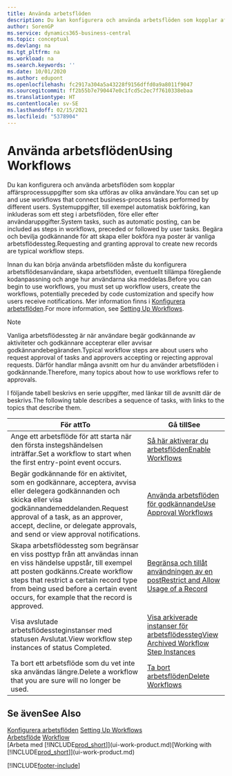 ```yaml
---
title: Använda arbetsflöden
description: Du kan konfigurera och använda arbetsflöden som kopplar affärsprocessuppgifter som ska utföras av olika användare. Lär dig mer om de olika åtgärder du måste vidta för att börja använda arbetsflöden.
author: SorenGP
ms.service: dynamics365-business-central
ms.topic: conceptual
ms.devlang: na
ms.tgt_pltfrm: na
ms.workload: na
ms.search.keywords: ''
ms.date: 10/01/2020
ms.author: edupont
ms.openlocfilehash: fc2917a304a5a43228f9156dffd0a9a8011f9047
ms.sourcegitcommit: ff2b55b7e790447e0c1fcd5c2ec7f7610338ebaa
ms.translationtype: HT
ms.contentlocale: sv-SE
ms.lasthandoff: 02/15/2021
ms.locfileid: "5378904"
---
```

# <a name="using-workflows"></a><span data-ttu-id="cd0b2-104">Använda arbetsflöden</span><span class="sxs-lookup"><span data-stu-id="cd0b2-104">Using Workflows</span></span>
<span data-ttu-id="cd0b2-105">Du kan konfigurera och använda arbetsflöden som kopplar affärsprocessuppgifter som ska utföras av olika användare.</span><span class="sxs-lookup"><span data-stu-id="cd0b2-105">You can set up and use workflows that connect business-process tasks performed by different users.</span></span> <span data-ttu-id="cd0b2-106">Systemuppgifter, till exempel automatisk bokföring, kan inkluderas som ett steg i arbetsflöden, före eller efter användaruppgifter.</span><span class="sxs-lookup"><span data-stu-id="cd0b2-106">System tasks, such as automatic posting, can be included as steps in workflows, preceded or followed by user tasks.</span></span> <span data-ttu-id="cd0b2-107">Begära och bevilja godkännande för att skapa eller bokföra nya poster är vanliga arbetsflödessteg.</span><span class="sxs-lookup"><span data-stu-id="cd0b2-107">Requesting and granting approval to create new records are typical workflow steps.</span></span>  

 <span data-ttu-id="cd0b2-108">Innan du kan börja använda arbetsflöden måste du konfigurera arbetsflödesanvändare, skapa arbetsflöden, eventuellt tillämpa föregående kodanpassning och ange hur användarna ska meddelas.</span><span class="sxs-lookup"><span data-stu-id="cd0b2-108">Before you can begin to use workflows, you must set up workflow users, create the workflows, potentially preceded by code customization and specify how users receive notifications.</span></span> <span data-ttu-id="cd0b2-109">Mer information finns i [Konfigurera arbetsflöden](across-set-up-workflows.md).</span><span class="sxs-lookup"><span data-stu-id="cd0b2-109">For more information, see [Setting Up Workflows](across-set-up-workflows.md).</span></span>  

> [!NOTE]  
>  <span data-ttu-id="cd0b2-110">Vanliga arbetsflödessteg är när användare begär godkännande av aktiviteter och godkännare accepterar eller avvisar godkännandebegäranden.</span><span class="sxs-lookup"><span data-stu-id="cd0b2-110">Typical workflow steps are about users who request approval of tasks and approvers accepting or rejecting approval requests.</span></span> <span data-ttu-id="cd0b2-111">Därför handlar många avsnitt om hur du använder arbetsflöden i godkännande.</span><span class="sxs-lookup"><span data-stu-id="cd0b2-111">Therefore, many topics about how to use workflows refer to approvals.</span></span>  

 <span data-ttu-id="cd0b2-112">I följande tabell beskrivs en serie uppgifter, med länkar till de avsnitt där de beskrivs.</span><span class="sxs-lookup"><span data-stu-id="cd0b2-112">The following table describes a sequence of tasks, with links to the topics that describe them.</span></span>  

|<span data-ttu-id="cd0b2-113">**För att**</span><span class="sxs-lookup"><span data-stu-id="cd0b2-113">**To**</span></span>|<span data-ttu-id="cd0b2-114">**Gå till**</span><span class="sxs-lookup"><span data-stu-id="cd0b2-114">**See**</span></span>|  
|------------|-------------|  
|<span data-ttu-id="cd0b2-115">Ange ett arbetsflöde för att starta när den första instegshändelsen inträffar.</span><span class="sxs-lookup"><span data-stu-id="cd0b2-115">Set a workflow to start when the first entry-point event occurs.</span></span>|[<span data-ttu-id="cd0b2-116">Så här aktiverar du arbetsflöden</span><span class="sxs-lookup"><span data-stu-id="cd0b2-116">Enable Workflows</span></span>](across-how-to-enable-workflows.md)|  
|<span data-ttu-id="cd0b2-117">Begär godkännande för en aktivitet, som en godkännare, acceptera, avvisa eller delegera godkännanden och skicka eller visa godkännandemeddelanden.</span><span class="sxs-lookup"><span data-stu-id="cd0b2-117">Request approval of a task, as an approver, accept, decline, or delegate approvals, and send or view approval notifications.</span></span>|[<span data-ttu-id="cd0b2-118">Använda arbetsflöden för godkännande</span><span class="sxs-lookup"><span data-stu-id="cd0b2-118">Use Approval Workflows</span></span>](across-how-use-approval-workflows.md)|  
|<span data-ttu-id="cd0b2-119">Skapa arbetsflödessteg som begränsar en viss posttyp från att användas innan en viss händelse uppstår, till exempel att posten godkänns.</span><span class="sxs-lookup"><span data-stu-id="cd0b2-119">Create workflow steps that restrict a certain record type from being used before a certain event occurs, for example that the record is approved.</span></span>|[<span data-ttu-id="cd0b2-120">Begränsa och tillåt användningen av en post</span><span class="sxs-lookup"><span data-stu-id="cd0b2-120">Restrict and Allow Usage of a Record</span></span>](across-how-to-restrict-and-allow-usage-of-a-record.md)|  
|<span data-ttu-id="cd0b2-121">Visa avslutade arbetsflödessteginstanser med statusen Avslutat.</span><span class="sxs-lookup"><span data-stu-id="cd0b2-121">View workflow step instances of status Completed.</span></span>|[<span data-ttu-id="cd0b2-122">Visa arkiverade instanser för arbetsflödessteg</span><span class="sxs-lookup"><span data-stu-id="cd0b2-122">View Archived Workflow Step Instances</span></span>](across-how-to-view-archived-workflow-step-instances.md)|  
|<span data-ttu-id="cd0b2-123">Ta bort ett arbetsflöde som du vet inte ska användas längre.</span><span class="sxs-lookup"><span data-stu-id="cd0b2-123">Delete a workflow that you are sure will no longer be used.</span></span>|[<span data-ttu-id="cd0b2-124">Ta bort arbetsflöden</span><span class="sxs-lookup"><span data-stu-id="cd0b2-124">Delete Workflows</span></span>](across-how-to-delete-workflows.md)|  

## <a name="see-also"></a><span data-ttu-id="cd0b2-125">Se även</span><span class="sxs-lookup"><span data-stu-id="cd0b2-125">See Also</span></span>  
<span data-ttu-id="cd0b2-126">[Konfigurera arbetsflöden](across-set-up-workflows.md) </span><span class="sxs-lookup"><span data-stu-id="cd0b2-126">[Setting Up Workflows](across-set-up-workflows.md) </span></span>  
<span data-ttu-id="cd0b2-127">[Arbetsflöde](across-workflow.md) </span><span class="sxs-lookup"><span data-stu-id="cd0b2-127">[Workflow](across-workflow.md) </span></span>  
<span data-ttu-id="cd0b2-128">[Arbeta med [!INCLUDE[prod_short](includes/prod_short.md)]](ui-work-product.md)</span><span class="sxs-lookup"><span data-stu-id="cd0b2-128">[Working with [!INCLUDE[prod_short](includes/prod_short.md)]](ui-work-product.md)</span></span>


[!INCLUDE[footer-include](includes/footer-banner.md)]